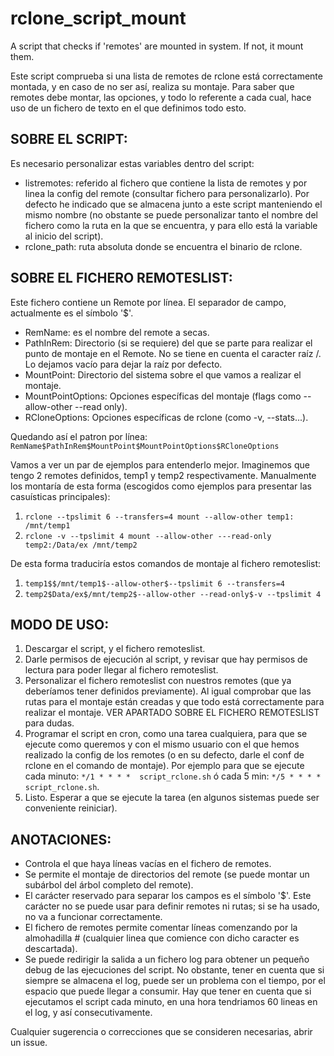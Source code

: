 # rclone_script_mount
A script that checks if 'remotes' are mounted in system. If not, it mount them.

Este script comprueba si una lista de remotes de rclone está correctamente montada, y en caso de no ser así, realiza su montaje. Para saber que remotes debe montar, las opciones, y todo lo referente a cada cual, hace uso de un fichero de texto en el que definimos todo esto.

SOBRE EL SCRIPT:
----------------
Es necesario personalizar estas variables dentro del script:
- listremotes: referido al fichero que contiene la lista de remotes y por linea la config del remote (consultar fichero para personalizarlo). Por defecto he indicado que se almacena junto a este script manteniendo el mismo nombre (no obstante se puede personalizar tanto el nombre del fichero como la ruta en la que se encuentra, y para ello está la variable al inicio del script).
- rclone_path: ruta absoluta donde se encuentra el binario de rclone. 

SOBRE EL FICHERO REMOTESLIST:
-----------------------------
Este fichero contiene un Remote por línea. El separador de campo, actualmente es el símbolo '$'.
- RemName: 	es el nombre del remote a secas.
- PathInRem: 	Directorio (si se requiere) del que se parte para realizar el punto de montaje en el Remote. No se tiene en cuenta el caracter raíz /. Lo dejamos vacío para dejar la raíz por defecto.  
- MountPoint:	Directorio del sistema sobre el que vamos a realizar el montaje.	
- MountPointOptions: Opciones específicas del montaje (flags como --allow-other --read only).
- RCloneOptions: Opciones específicas de rclone (como -v, --stats...).

Quedando así el patron por línea: `RemName$PathInRem$MountPoint$MountPointOptions$RCloneOptions`

Vamos a ver un par de ejemplos para entenderlo mejor. Imaginemos que tengo 2 remotes definidos, temp1 y temp2 respectivamente. Manualmente los montaría de esta forma (escogidos como ejemplos para presentar las casuísticas principales):
1. `rclone --tpslimit 6 --transfers=4 mount --allow-other temp1: /mnt/temp1` 
2. `rclone -v --tpslimit 4 mount --allow-other ---read-only temp2:/Data/ex /mnt/temp2`

De esta forma traduciría estos comandos de montaje al fichero remoteslist:
1. `temp1$$/mnt/temp1$--allow-other$--tpslimit 6 --transfers=4`
2. `temp2$Data/ex$/mnt/temp2$--allow-other --read-only$-v --tpslimit 4`


MODO DE USO:
------------
1. Descargar el script, y el fichero remoteslist.
2. Darle permisos de ejecución al script, y revisar que hay permisos de lectura para poder llegar al fichero remoteslist.
3. Personalizar el fichero remoteslist con nuestros remotes (que ya deberíamos tener definidos previamente). Al igual comprobar que las rutas para el montaje están creadas y que todo está correctamente para realizar el montaje. VER APARTADO SOBRE EL FICHERO REMOTESLIST para dudas.
4. Programar el script en cron, como una tarea cualquiera, para que se ejecute como queremos y con el mismo usuario con el que hemos realizado la config de los remotes (o en su defecto, darle el conf de rclone en el comando de montaje). Por ejemplo para que se ejecute cada minuto: `*/1 * * * *  script_rclone.sh` ó cada 5 min: `*/5 * * * *  script_rclone.sh`. 
5. Listo. Esperar a que se ejecute la tarea (en algunos sistemas puede ser conveniente reiniciar).

ANOTACIONES:
------------
- Controla el que haya líneas vacías en el fichero de remotes.
- Se permite el montaje de directorios del remote (se puede montar un subárbol del árbol completo del remote).
- El carácter reservado para separar los campos es el símbolo '$'. Este carácter no se puede usar para definir remotes ni rutas; si se ha usado, no va a funcionar correctamente.
- El fichero de remotes permite comentar líneas comenzando por la almohadilla # (cualquier linea que comience con dicho caracter es descartada).
- Se puede redirigir la salida a un fichero log para obtener un pequeño debug de las ejecuciones del script. No obstante, tener en cuenta que si siempre se almacena el log, puede ser un problema con el tiempo, por el espacio que puede llegar a consumir. Hay que tener en cuenta que si ejecutamos el script cada minuto, en una hora tendriamos 60 lineas en el log, y así consecutivamente.

Cualquier sugerencia o correcciones que se consideren necesarias, abrir un issue.
